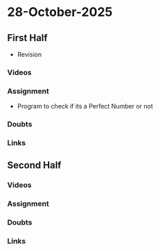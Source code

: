 # 28-October-2025

## First Half

- Revision

### Videos


### Assignment
- Program to check if its a Perfect Number or not

### Doubts


### Links

## Second Half


### Videos


### Assignment


### Doubts


### Links
